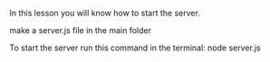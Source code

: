 In this lesson you will know how to start the server.

make a server.js file in the main folder

To start the server run this command in the terminal:
node server.js

